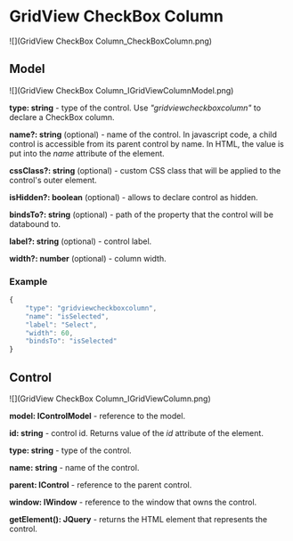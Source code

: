 # GridView CheckBox Column

![](GridView CheckBox Column_CheckBoxColumn.png)

## Model

![](GridView CheckBox Column_IGridViewColumnModel.png)

**type: string** - type of the control. Use _"gridviewcheckboxcolumn"_ to declare a CheckBox column.

**name?: string** (optional) - name of the control. In javascript code, a child control is accessible from its parent control by name. In HTML, the value is put into the _name_ attribute of the element.

**cssClass?: string** (optional) - custom CSS class that will be applied to the control's outer element.

**isHidden?: boolean** (optional) - allows to declare control as hidden.

**bindsTo?: string** (optional) - path of the property that the control will be databound to.

**label?: string** (optional) - control label.

**width?: number** (optional) - column width.

### Example

```javascript
{
	"type": "gridviewcheckboxcolumn",
	"name": "isSelected",
	"label": "Select",
	"width": 60,
	"bindsTo": "isSelected"
}
```

## Control

![](GridView CheckBox Column_IGridViewColumn.png)

**model: IControlModel** - reference to the model.

**id: string** - control id. Returns value of the _id_ attribute of the element.

**type: string** - type of the control.

**name: string** - name of the control.

**parent: IControl** - reference to the parent control.

**window: IWindow** - reference to the window that owns the control.

**getElement(): JQuery** - returns the HTML element that represents the control.